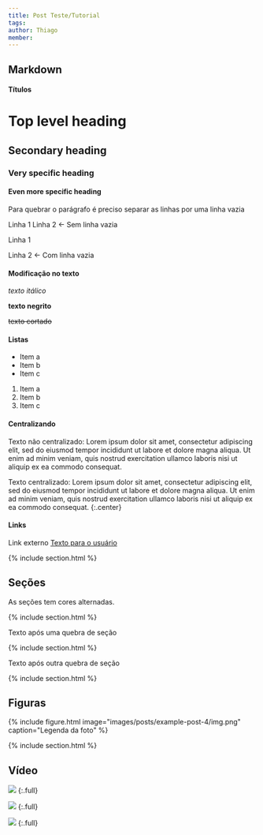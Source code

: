 ```yaml
---
title: Post Teste/Tutorial
tags:
author: Thiago
member:
---
```


## Markdown

#### Títulos

# Top level heading
## Secondary heading
### Very specific heading
#### Even more specific heading

Para quebrar o parágrafo é preciso separar as linhas por uma linha vazia

Linha 1
Linha 2 <- Sem linha vazia

Linha 1

Linha 2 <- Com linha vazia

#### Modificação no texto

_texto itálico_

**texto negrito**

~~texto cortado~~

#### Listas

- Item a
- Item b
- Item c

1. Item a
2. Item b
3. Item c

#### Centralizando

Texto não centralizado: Lorem ipsum dolor sit amet, consectetur adipiscing elit, sed do eiusmod tempor incididunt ut labore et dolore magna aliqua. Ut enim ad minim veniam, quis nostrud exercitation ullamco laboris nisi ut aliquip ex ea commodo consequat.

Texto centralizado: Lorem ipsum dolor sit amet, consectetur adipiscing elit, sed do eiusmod tempor incididunt ut labore et dolore magna aliqua. Ut enim ad minim veniam, quis nostrud exercitation ullamco laboris nisi ut aliquip ex ea commodo consequat.
{:.center}

#### Links

Link externo [Texto para o usuário](https://www.google.com/)

{% include section.html %} 

## Seções

As seções tem cores alternadas.

{% include section.html %} 

Texto após uma quebra de seção

{% include section.html %} 

Texto após outra quebra de seção

{% include section.html %} 

## Figuras

{%
  include figure.html
  image="images/posts/example-post-4/img.png"
  caption="Legenda da foto"
%}

{% include section.html %}

## Vídeo

![](https://www.youtube.com/watch?v=worP6qwyBGQ)
{:.full}

![](https://www.dailymotion.com/video/x7tfyq3)
{:.full}

![](https://vimeo.com/263856289)
{:.full}
